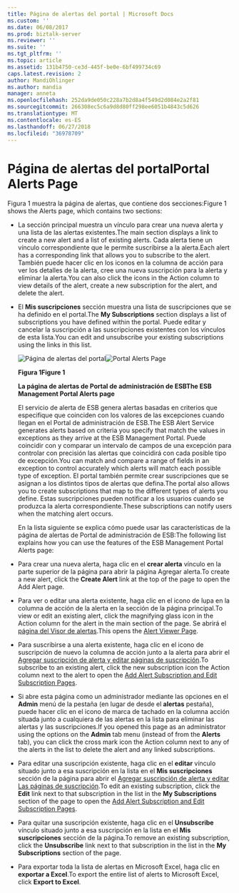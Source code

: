 ```yaml
---
title: Página de alertas del portal | Microsoft Docs
ms.custom: ''
ms.date: 06/08/2017
ms.prod: biztalk-server
ms.reviewer: ''
ms.suite: ''
ms.tgt_pltfrm: ''
ms.topic: article
ms.assetid: 131b4750-ce3d-445f-be0e-6bf499734c69
caps.latest.revision: 2
author: MandiOhlinger
ms.author: mandia
manager: anneta
ms.openlocfilehash: 252da9de050c228a7b2d8a4f549d2d084e2a2f81
ms.sourcegitcommit: 266308ec5c6a9d8d80ff298ee6051b4843c5d626
ms.translationtype: MT
ms.contentlocale: es-ES
ms.lasthandoff: 06/27/2018
ms.locfileid: "36978709"
---
```

# <a name="portal-alerts-page"></a><span data-ttu-id="06988-102">Página de alertas del portal</span><span class="sxs-lookup"><span data-stu-id="06988-102">Portal Alerts Page</span></span>
<span data-ttu-id="06988-103">Figura 1 muestra la página de alertas, que contiene dos secciones:</span><span class="sxs-lookup"><span data-stu-id="06988-103">Figure 1 shows the Alerts page, which contains two sections:</span></span>  

- <span data-ttu-id="06988-104">La sección principal muestra un vínculo para crear una nueva alerta y una lista de las alertas existentes.</span><span class="sxs-lookup"><span data-stu-id="06988-104">The main section displays a link to create a new alert and a list of existing alerts.</span></span> <span data-ttu-id="06988-105">Cada alerta tiene un vínculo correspondiente que le permite suscribirse a la alerta.</span><span class="sxs-lookup"><span data-stu-id="06988-105">Each alert has a corresponding link that allows you to subscribe to the alert.</span></span> <span data-ttu-id="06988-106">También puede hacer clic en los iconos en la columna de acción para ver los detalles de la alerta, cree una nueva suscripción para la alerta y eliminar la alerta.</span><span class="sxs-lookup"><span data-stu-id="06988-106">You can also click the icons in the Action column to view details of the alert, create a new subscription for the alert, and delete the alert.</span></span>  

- <span data-ttu-id="06988-107">El **Mis suscripciones** sección muestra una lista de suscripciones que se ha definido en el portal.</span><span class="sxs-lookup"><span data-stu-id="06988-107">The **My Subscriptions** section displays a list of subscriptions you have defined within the portal.</span></span> <span data-ttu-id="06988-108">Puede editar y cancelar la suscripción a las suscripciones existentes con los vínculos de esta lista.</span><span class="sxs-lookup"><span data-stu-id="06988-108">You can edit and unsubscribe your existing subscriptions using the links in this list.</span></span>  

  <span data-ttu-id="06988-109">![Página de alertas del portal](../esb-toolkit/media/ch8-portalalertspage.gif "Ch8-PortalAlertsPage")</span><span class="sxs-lookup"><span data-stu-id="06988-109">![Portal Alerts Page](../esb-toolkit/media/ch8-portalalertspage.gif "Ch8-PortalAlertsPage")</span></span>  

  <span data-ttu-id="06988-110">**Figura 1**</span><span class="sxs-lookup"><span data-stu-id="06988-110">**Figure 1**</span></span>  

  <span data-ttu-id="06988-111">**La página de alertas de Portal de administración de ESB**</span><span class="sxs-lookup"><span data-stu-id="06988-111">**The ESB Management Portal Alerts page**</span></span>  

  <span data-ttu-id="06988-112">El servicio de alerta de ESB genera alertas basadas en criterios que especifique que coinciden con los valores de las excepciones cuando llegan en el Portal de administración de ESB.</span><span class="sxs-lookup"><span data-stu-id="06988-112">The ESB Alert Service generates alerts based on criteria you specify that match the values in exceptions as they arrive at the ESB Management Portal.</span></span> <span data-ttu-id="06988-113">Puede coincidir con y comparar un intervalo de campos de una excepción para controlar con precisión las alertas que coincidirá con cada posible tipo de excepción.</span><span class="sxs-lookup"><span data-stu-id="06988-113">You can match and compare a range of fields in an exception to control accurately which alerts will match each possible type of exception.</span></span> <span data-ttu-id="06988-114">El portal también permite crear suscripciones que se asignan a los distintos tipos de alertas que defina.</span><span class="sxs-lookup"><span data-stu-id="06988-114">The portal also allows you to create subscriptions that map to the different types of alerts you define.</span></span> <span data-ttu-id="06988-115">Estas suscripciones pueden notificar a los usuarios cuando se produzca la alerta correspondiente.</span><span class="sxs-lookup"><span data-stu-id="06988-115">These subscriptions can notify users when the matching alert occurs.</span></span>  

  <span data-ttu-id="06988-116">En la lista siguiente se explica cómo puede usar las características de la página de alertas de Portal de administración de ESB:</span><span class="sxs-lookup"><span data-stu-id="06988-116">The following list explains how you can use the features of the ESB Management Portal Alerts page:</span></span>  

- <span data-ttu-id="06988-117">Para crear una nueva alerta, haga clic en el **crear alerta** vínculo en la parte superior de la página para abrir la página Agregar alerta.</span><span class="sxs-lookup"><span data-stu-id="06988-117">To create a new alert, click the **Create Alert** link at the top of the page to open the Add Alert page.</span></span>  

- <span data-ttu-id="06988-118">Para ver o editar una alerta existente, haga clic en el icono de lupa en la columna de acción de la alerta en la sección de la página principal.</span><span class="sxs-lookup"><span data-stu-id="06988-118">To view or edit an existing alert, click the magnifying glass icon in the Action column for the alert in the main section of the page.</span></span> <span data-ttu-id="06988-119">Se abrirá el [página del Visor de alertas](../esb-toolkit/alert-viewer-page.md).</span><span class="sxs-lookup"><span data-stu-id="06988-119">This opens the [Alert Viewer Page](../esb-toolkit/alert-viewer-page.md).</span></span>  

- <span data-ttu-id="06988-120">Para suscribirse a una alerta existente, haga clic en el icono de suscripción de nuevo la columna de acción junto a la alerta para abrir el [Agregar suscripción de alerta y editar páginas de suscripción](../esb-toolkit/add-alert-subscription-and-edit-subscription-pages.md).</span><span class="sxs-lookup"><span data-stu-id="06988-120">To subscribe to an existing alert, click the new subscription icon the Action column next to the alert to open the [Add Alert Subscription and Edit Subscription Pages](../esb-toolkit/add-alert-subscription-and-edit-subscription-pages.md).</span></span>  

- <span data-ttu-id="06988-121">Si abre esta página como un administrador mediante las opciones en el **Admin** menú de la pestaña (en lugar de desde el **alertas** pestaña), puede hacer clic en el icono de marca de tachado en la columna acción situada junto a cualquiera de las alertas en la lista para eliminar las alertas y las suscripciones.</span><span class="sxs-lookup"><span data-stu-id="06988-121">If you opened this page as an administrator using the options on the **Admin** tab menu (instead of from the **Alerts** tab), you can click the cross mark icon the Action column next to any of the alerts in the list to delete the alert and any linked subscriptions.</span></span>  

- <span data-ttu-id="06988-122">Para editar una suscripción existente, haga clic en el **editar** vínculo situado junto a esa suscripción en la lista en el **Mis suscripciones** sección de la página para abrir el [Agregar suscripción de alerta y editar Las páginas de suscripción](../esb-toolkit/add-alert-subscription-and-edit-subscription-pages.md).</span><span class="sxs-lookup"><span data-stu-id="06988-122">To edit an existing subscription, click the **Edit** link next to that subscription in the list in the **My Subscriptions** section of the page to open the [Add Alert Subscription and Edit Subscription Pages](../esb-toolkit/add-alert-subscription-and-edit-subscription-pages.md).</span></span>  

- <span data-ttu-id="06988-123">Para quitar una suscripción existente, haga clic en el **Unsubscribe** vínculo situado junto a esa suscripción en la lista en el **Mis suscripciones** sección de la página.</span><span class="sxs-lookup"><span data-stu-id="06988-123">To remove an existing subscription, click the **Unsubscribe** link next to that subscription in the list in the **My Subscriptions** section of the page.</span></span>  

- <span data-ttu-id="06988-124">Para exportar toda la lista de alertas en Microsoft Excel, haga clic en **exportar a Excel**.</span><span class="sxs-lookup"><span data-stu-id="06988-124">To export the entire list of alerts to Microsoft Excel, click **Export to Excel**.</span></span>

